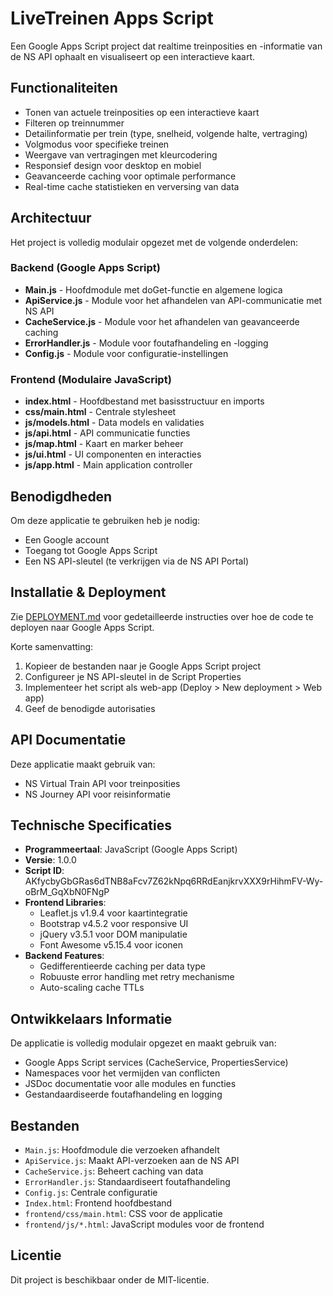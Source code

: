 # LiveTreinen Apps Script

Een Google Apps Script project dat realtime treinposities en -informatie van de NS API ophaalt en visualiseert op een interactieve kaart.

## Functionaliteiten

- Tonen van actuele treinposities op een interactieve kaart
- Filteren op treinnummer
- Detailinformatie per trein (type, snelheid, volgende halte, vertraging)
- Volgmodus voor specifieke treinen
- Weergave van vertragingen met kleurcodering
- Responsief design voor desktop en mobiel
- Geavanceerde caching voor optimale performance
- Real-time cache statistieken en verversing van data

## Architectuur

Het project is volledig modulair opgezet met de volgende onderdelen:

### Backend (Google Apps Script)
- **Main.js** - Hoofdmodule met doGet-functie en algemene logica
- **ApiService.js** - Module voor het afhandelen van API-communicatie met NS API
- **CacheService.js** - Module voor het afhandelen van geavanceerde caching
- **ErrorHandler.js** - Module voor foutafhandeling en -logging
- **Config.js** - Module voor configuratie-instellingen

### Frontend (Modulaire JavaScript)
- **index.html** - Hoofdbestand met basisstructuur en imports
- **css/main.html** - Centrale stylesheet
- **js/models.html** - Data models en validaties
- **js/api.html** - API communicatie functies
- **js/map.html** - Kaart en marker beheer
- **js/ui.html** - UI componenten en interacties
- **js/app.html** - Main application controller

## Benodigdheden

Om deze applicatie te gebruiken heb je nodig:
- Een Google account
- Toegang tot Google Apps Script
- Een NS API-sleutel (te verkrijgen via de NS API Portal)

## Installatie & Deployment

Zie [DEPLOYMENT.md](./DEPLOYMENT.md) voor gedetailleerde instructies over hoe de code te deployen naar Google Apps Script.

Korte samenvatting:
1. Kopieer de bestanden naar je Google Apps Script project
2. Configureer je NS API-sleutel in de Script Properties
3. Implementeer het script als web-app (Deploy > New deployment > Web app)
4. Geef de benodigde autorisaties

## API Documentatie

Deze applicatie maakt gebruik van:
- NS Virtual Train API voor treinposities
- NS Journey API voor reisinformatie

## Technische Specificaties

- **Programmeertaal**: JavaScript (Google Apps Script)
- **Versie**: 1.0.0
- **Script ID**: AKfycbyGbGRas6dTNB8aFcv7Z62kNpq6RRdEanjkrvXXX9rHihmFV-Wy-oBrM_GqXbN0FNgP
- **Frontend Libraries**:
  - Leaflet.js v1.9.4 voor kaartintegratie
  - Bootstrap v4.5.2 voor responsive UI
  - jQuery v3.5.1 voor DOM manipulatie
  - Font Awesome v5.15.4 voor iconen
- **Backend Features**:
  - Gedifferentieerde caching per data type
  - Robuuste error handling met retry mechanisme
  - Auto-scaling cache TTLs

## Ontwikkelaars Informatie

De applicatie is volledig modulair opgezet en maakt gebruik van:
- Google Apps Script services (CacheService, PropertiesService)
- Namespaces voor het vermijden van conflicten
- JSDoc documentatie voor alle modules en functies
- Gestandaardiseerde foutafhandeling en logging

## Bestanden

- `Main.js`: Hoofdmodule die verzoeken afhandelt
- `ApiService.js`: Maakt API-verzoeken aan de NS API
- `CacheService.js`: Beheert caching van data
- `ErrorHandler.js`: Standaardiseert foutafhandeling
- `Config.js`: Centrale configuratie
- `Index.html`: Frontend hoofdbestand
- `frontend/css/main.html`: CSS voor de applicatie
- `frontend/js/*.html`: JavaScript modules voor de frontend

## Licentie

Dit project is beschikbaar onder de MIT-licentie.
